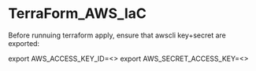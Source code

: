 # TerraForm_AWS_IaC
Before runnuing terraform apply, ensure that awscli key+secret are exported:

export AWS_ACCESS_KEY_ID=<>
export AWS_SECRET_ACCESS_KEY=<>

